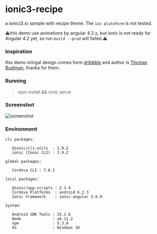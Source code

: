 # ionic3-recipe
a ionic(3.x) sample with recipe theme. The `ios plateform` is not tested.

⚠️this demo use animations by angular 4.2.x, but Ionic is not ready for Angular 4.2 yet, so run `build --prod` will failed.⚠️

### Inspiration
this demo oringal design comes form [dribbble](https://dribbble.com/) and author is [Thomas Budiman](https://dribbble.com/thebuddyman), thanks for them.

### Running

> npm install && ionic serve

### Screenshot
![screenshot](https://user-images.githubusercontent.com/10757519/29765968-c4c92f9a-8c0f-11e7-87d6-327b66886ba3.gif)

### Environment
 ```
cli packages:

    @ionic/cli-utils  : 1.9.2
    ionic (Ionic CLI) : 3.9.2

global packages:

    Cordova CLI : 7.0.1

local packages:

    @ionic/app-scripts : 2.1.4
    Cordova Platforms  : android 6.2.3
    Ionic Framework    : ionic-angular 3.6.0

System:

    Android SDK Tools : 25.1.6
    Node              : v6.11.2
    npm               : 5.3.0
    OS                : Windows 10
 ```
